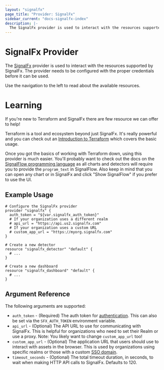 ```yaml
---
layout: "signalfx"
page_title: "Provider: SignalFx"
sidebar_current: "docs-signalfx-index"
description: |-
  The SignalFx provider is used to interact with the resources supported by SignalFx. The provider needs to be configured with the proper credentials before it can be used.
---
```


# SignalFx Provider

The [SignalFx](https://www.signalfx.com/) provider is used to interact with the
resources supported by SignalFx. The provider needs to be configured
with the proper credentials before it can be used.

Use the navigation to the left to read about the available resources.

# Learning

If you're new to Terraform and SignalFx there are few resource we can offer to
help!

Terraform is a tool and ecosystem beyond just SignalFx. It's really powerful and you can check out an [Introduction to Terraform](https://www.terraform.io/intro/index.html)
which covers the basic usage.

Once you got the basics of working with Terraform down, using this provider is much easier. You'll probably want to check out the docs on the [SignalFlow programming language](https://developers.signalfx.com/signalflow_analytics/signalflow_overview.html#_signalflow_programming_language) as all charts and detectors will require you to provide the `program_text` in SignalFlow. Also keep in mind that you can open any chart or in SignalFx and click "Show SignalFlow" if you prefer to use the UI.

## Example Usage

```hcl
# Configure the SignalFx provider
provider "signalfx" {
  auth_token = "${var.signalfx_auth_token}"
  # If your organization uses a different realm
  # api_url = "https://api.us2.signalfx.com"
  # If your organization uses a custom URL
  # custom_app_url = "https://myorg.signalfx.com"
}

# Create a new detector
resource "signalfx_detector" "default" {
  # ...
}

# Create a new dashboard
resource "signalfx_dashboard" "default" {
  # ...
}
```

## Argument Reference

The following arguments are supported:

* `auth_token` - (Required) The auth token for [authentication](https://developers.signalfx.com/basics/authentication.html). This can also be set via the `SFX_AUTH_TOKEN` environment variable.
* `api_url` - (Optional) The API URL to use for communicating with SignalFx. This is helpful for organizations who need to set their Realm or use a proxy. Note: You likely want to change `custom_app_url` too!
* `custom_app_url` - (Optional)  The application URL that users should use to interact with assets in the browser. This is used by organizations using specific realms or those with a custom [SSO domain](https://docs.signalfx.com/en/latest/admin-guide/sso.html).
* `timeout_seconds` - (Optional) The total timeout duration, in seconds, to wait when making HTTP API calls to SignalFx. Defaults to 120.

